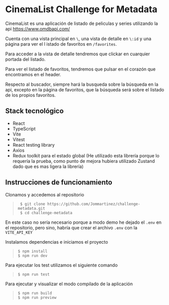 # CinemaList Challenge for Metadata

CinemaList es una aplicación de listado de peliculas y series utilizando la api https://www.omdbapi.com/

Cuenta con una vista principal en `\`, una vista de detalle en `\:id` y una página para ver el l istado de favoritos en `/favorites`.

Para acceder a la vista de detalle tendremos que clickar en cuarquier portada del listado.

Para ver el listado de favoritos, tendremos que pulsar en el corazón que encontramos en el header.

Respecto al buscador, siempre hará la busqueda sobre la búsqueda en la api, excepto en la página de favoritos, que la búsqueda será sobre el listado de los propios favoritos.

## Stack tecnológico

- React
- TypeScript
- Vite
- Vitest
- React testing library
- Axios
- Redux toolkit para el estado global (He utilizado esta librería porque lo requería la prueba, como punto de mejora hubiera utilizado Zustand dado que es mas ligera la librería)

## Instrucciones de funcionamiento

Clonamos y accedemos al repositorio

> ```console
>  $ git clone https://github.com/Jommartinez/challenge-metadata.git
>  $ cd challenge-metadata
> ```

En este caso no sería necesario porque a modo demo he dejado el `.env` en el repositorio, pero sino, habría que crear el archivo `.env` con la `VITE_API_KEY`

Instalamos dependencias e iniciamos el proyecto

> ```console
> $ npm install
> $ npm run dev
> ```

Para ejecutar los test utilizamos el siguiente comando

> ```console
> $ npm run test
> ```

Para ejecutar y visualizar el modo compilado de la aplicación

> ```console
> $ npm run build
> $ npm run preview
> ```
